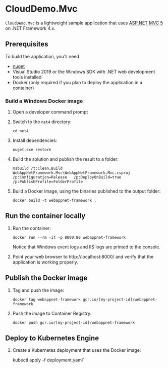 # CloudDemo.Mvc

`CloudDemo.Mvc` is a lightweight sample application that uses 
[ASP.NET MVC 5](https://docs.microsoft.com/en-us/aspnet/mvc/overview/getting-started/introduction/getting-started)
on .NET Framework 4.x. 


## Prerequisites

To build the application, you'll need

* [nuget](https://dist.nuget.org/win-x86-commandline/latest/nuget.exe)
* Visual Studio 2019 _or_ the Windows SDK with .NET web development tools installed
* Docker (only required if you plan to deploy the application in a container)

### Build a Windows Docker image

1. Open a developer command prompt 
1. Switch to the `net4` directory:

    `cd net4`

1. Install dependencies:

    `nuget.exe restore`

1. Build the solution and publish the result to a folder:

    `msbuild /t:Clean,Build WebAppNetFramework.Mvc\WebAppNetFramework.Mvc.csproj /p:Configuration=Release   /p:DeployOnBuild=true /p:PublishProfile=FolderProfile`

1. Build a Docker image, using the binaries published to the output folder:

    `docker build -t webappnet-framework .`

## Run the container locally

1. Run the container:

    `docker run --rm -it -p 8000:80 webappnet-framework`

   Notice that Windows event logs and IIS logs are printed to the console.

1. Point your web browser to http://localhost:8000/ and verify that the application is 
   working properly.

## Publish the Docker image

1. Tag and push the image:

    `docker tag webappnet-framework gcr.io/[my-project-id]/webappnet-framework`

1. Push the image to Container Registry:

    `docker push gcr.io/[my-project-id]/webappnet-framework`

## Deploy to Kubernetes Engine

1. Create a Kubernetes deployment that uses the Docker image:

    kubectl apply -f deployment.yaml`

    